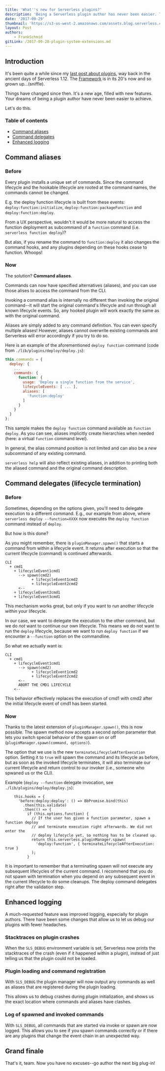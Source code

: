 ```yaml
---
title: 'What''s new for Serverless plugins?'
description: 'Being a Serverless plugin author has never been easier. Take advantage of these awesome new features to write your very own plugin.'
date: '2017-09-29'
thumbnail: 'https://s3-us-west-2.amazonaws.com/assets.blog.serverless.com/plugin.jpg'
layout: Post
authors:
    - FrankSchmid
gitLink: /2017-09-28-plugin-system-extensions.md
---
```


## Introduction

It's been quite a while since my [last post about plugins](https://serverless.com/blog/advanced-plugin-development-extending-the-core-lifecycle/), way back in the ancient days of Serverless 1.12. The [Framework](https://serverless.com/framework/) is in its 20's now and so grown up...(sniffle).

Things have changed since then. It's a new age, filled with new features. Your dreams of being a plugin author have never been easier to achieve.

Let's do this.

### Table of contents

- [Command aliases](https://serverless.com/blog/plugin-system-extensions/#command-aliases)
- [Command delegates](https://serverless.com/blog/plugin-system-extensions/#command-delegates-lifecycle-termination)
- [Enhanced logging](https://serverless.com/blog/plugin-system-extensions/#enhanced-logging)

## Command aliases

### Before

Every plugin installs a unique set of commands. Since the command lifecycle and the hookable lifecycle are rooted at the command names, the commands cannot be changed.

E.g. the deploy function lifecycle is built from these events: `deploy:function:initialize`, `deploy:function:packageFunction` and `deploy:function:deploy`.

From a UX perspective, wouldn't it would be more natural to access the function deployment as subcommand of a `function` command (i.e. `serverless function deploy`)?

But alas, if you rename the command to `function:deploy` it also changes the command hooks, and any plugins depending on these hooks cease to function. Whoops!

### Now

The solution? **Command aliases**.

Commands can now have specified alternatives (aliases), and you can use those alises to access the command from the CLI.

Invoking a command alias is internally no different than invoking the original command--it will start the original command's lifecycle and run through all known lifecycle events. So, any hooked plugin will work exactly the same as with the original command.

Aliases are simply added to any command definition. You can even specify multiple aliases! However, aliases cannot overwrite existing commands and Serverless will error accordingly if you try to do so.

Here is an example of the aforementioned `deploy function` command (code from `./lib/plugins/deploy/deploy.js`):

```js
this.commands = {
  deploy: {
    ...
    commands: {
      function: {
        usage: 'Deploy a single function from the service',
        lifecycleEvents: [ ... ],
        aliases: [
          'function:deploy'
        ]
      }
    }
  }
};
```

This sample makes the `deploy function` command available as `function deploy`. As you can see, aliases implicitly create hierarchies when needed (here: a virtual `function` command level).

In general, the alias command position is not limited and can also be a _new_ subcommand of any existing command.

`serverless help` will also reflect existing aliases, in addition to printing both the aliased command and the original command description.

## Command delegates (lifecycle termination)

### Before

Sometimes, depending on the options given, you'll need to delegate execution to a different command. E.g., our example from above, where `serverless deploy --function=XXXX` now executes the `deploy function` command instead of `deploy`.

But how is this done?

As you might remember, there is `pluginManager.spawn()` that starts a command from within a lifecycle event. It returns
after execution so that the current lifecycle (command) is continued afterwards.

```
CLI
  + cmd1
    + lifecycleEvent1cmd1
      --> spawn(cmd2)
            + lifecycleEvent1cmd2
            + lifecycleEvent2cmd2
      <--
    + lifecycleEvent2cmd1
    + lifecycleEvent3cmd1
```

This mechanism works great, but only if you want to run another lifecycle _within_ your lifecycle.

In our case, we want to delegate the execution to the other command, but we do _not_ want to continue our own lifecycle. This means we do not want to run the `deploy` lifecycle, because we want to run `deploy function` if we encounter a `--function` option on the commandline.

So what we actually want is:

```
CLI
  + cmd1
    + lifecycleEvent1cmd1
      --> spawn(cmd2)
            + lifecycleEvent1cmd2
            + lifecycleEvent2cmd2
      <--
      ABORT THE CMD1 LIFECYCLE
    <--
```

This behavior effectively replaces the execution of cmd1 with cmd2 after the initial lifecycle event of cmd1 has been started.

### Now

Thanks to the latest extension of `pluginManager.spawn()`, this is now possible. The spawn method now accepts a second _option_ parameter that lets you switch special behavior of the spawn on or off (`pluginManager.spawn(command, options)`).

The option that we use is the new `terminateLifecycleAfterExecution` option. Setting it to `true` will spawn the command
and its lifecycle as before, but as soon as the invoked lifecycle terminates, it will also terminate our current lifecycle and
return control to our invoker (i.e., someone who spwaned us or the CLI).

Example (`deploy --function` delegate invocation, see `./lib/plugins/deploy/deploy.js`):
```
    this.hooks = {
      'before:deploy:deploy': () => BbPromise.bind(this)
        .then(this.validate)
        .then(() => {
          if (this.options.function) {
            // If the user has given a function parameter, spawn a function deploy
            // and terminate execution right afterwards. We did not enter the
            // deploy lifecycle yet, so nothing has to be cleaned up.
            return this.serverless.pluginManager.spawn(
              'deploy:function', { terminateLifecycleAfterExecution: true }
            );
          }
```

It is important to remember that a terminating spawn will not execute any subsequent lifecycles of the current command. I recommend that you do not spawn with termination when you depend on any subsequent event in the current lifecycle to do some cleanups. The deploy command delegates right after the validation step.

## Enhanced logging

A much-requested feature was improved logging, especially for plugin authors. There have been some changes that allow us to
let us debug our plugins with fewer headaches.

### Stacktraces on plugin crashes

When the `SLS_DEBUG` environment variable is set, Serverless now prints the stacktraces of the crash (even if it happened
within a plugin), instead of just telling us that the plugin could not be loaded.

### Plugin loading and command registration

With `SLS_DEBUG` the plugin manager will now output any commands as well as aliases that are registered during the plugin loading.

This allows us to debug crashes during plugin initialization, and shows us the exact location where commands and aliases have clashes.

### Log of spawned and invoked commands

With `SLS_DEBUG`, all commands that are started via invoke or spawn are now logged. This allows you to see if you spawn commands correctly or if there are any plugins that change the event chain in an unexpected way.

## Grand finale

That's it, team. Now you have no excuses--go author the next big plug-in!
